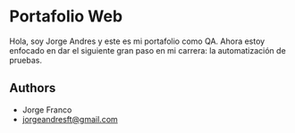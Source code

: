 
# Portafolio Web

Hola, soy Jorge Andres y este es mi portafolio como QA. Ahora estoy enfocado en dar el siguiente gran paso en mi carrera: la automatización de pruebas.

## Authors

- Jorge Franco
- jorgeandresft@gmail.com